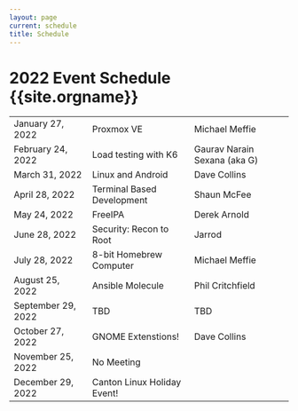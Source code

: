 ```yaml
---
layout: page
current: schedule
title: Schedule
---
```

# 2022 Event Schedule {{site.orgname}}

<table>
<tr>
  <td>January 27, 2022</td>
  <td>Proxmox VE</td>
  <td>Michael Meffie</td>
</tr>
<tr>
  <td>February 24, 2022</td>
  <td>Load testing with K6</td>
  <td>Gaurav Narain Sexana (aka G)</td>
</tr>
<tr>
  <td>March 31, 2022</td>
  <td>Linux and Android</td>
  <td>Dave Collins</td>
</tr>
<tr>
  <td>April 28, 2022</td>
  <td>Terminal Based Development</td>
  <td>Shaun McFee</td>
</tr>
<tr>
  <td>May 24, 2022</td>
  <td>FreeIPA</td>
  <td>Derek Arnold</td>
</tr>
<tr>
  <td>June 28, 2022</td>
  <td>Security: Recon to Root</td>
  <td>Jarrod</td>
</tr>
<tr>
  <td>July 28, 2022</td>
  <td>8-bit Homebrew Computer</td>
  <td>Michael Meffie</td>
</tr>
<tr>
  <td>August 25, 2022</td>
  <td>Ansible Molecule</td>
  <td>Phil Critchfield</td>
</tr>
<tr>
  <td>September 29, 2022</td>
  <td>TBD</td>
  <td>TBD</td>
</tr>
<tr>
  <td>October 27, 2022</td>
  <td>GNOME Extenstions!</td>
  <td>Dave Collins</td>
</tr>
<tr>
  <td>November 25, 2022</td>
  <td>No Meeting</td>
  <td></td>
</tr>
<tr>
  <td>December 29, 2022</td>
  <td>Canton Linux Holiday Event!</td>
  <td></td>
</tr>
</table>
